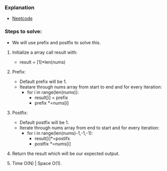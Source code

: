### Explanation
* [Neetcode](https://www.youtube.com/watch?v=bNvIQI2wAjk)

### Steps to solve:
* We will use prefix and postfix to solve this.
1. Initialize a array call result with:
   * result = [1]*len(nums)
2. Prefix:
   * Default prefix will be 1.
   * Iteatare through nums array from start to end and for every iteration:
     * for i in range(len(nums)):
       * result[i] = prefix
       * prefix *=nums[i]
3. Postfix:
   * Default postfix will be  1.
   * Iterate through nums array from end to start and for every iteration:
     * for i in range(len(nums)-1,-1,-1):
       * result[i]*=postifx
       * postfix *=nums[i]

4. Return the result which will be our expected output.
5. Time O(N) | Space O(1).                   